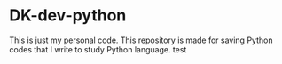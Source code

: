 # DK-dev-python

This is just my personal code.
This repository is made for saving Python codes that I write to study Python language.
test

